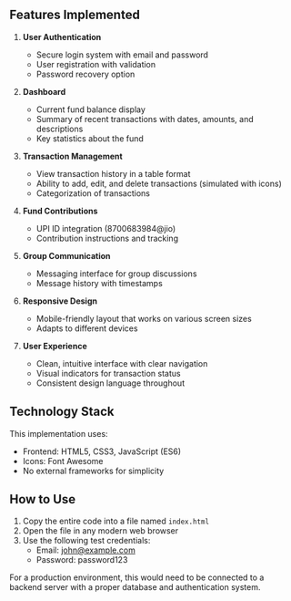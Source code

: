 
## Features Implemented

1. **User Authentication**
   - Secure login system with email and password
   - User registration with validation
   - Password recovery option

2. **Dashboard**
   - Current fund balance display
   - Summary of recent transactions with dates, amounts, and descriptions
   - Key statistics about the fund

3. **Transaction Management**
   - View transaction history in a table format
   - Ability to add, edit, and delete transactions (simulated with icons)
   - Categorization of transactions

4. **Fund Contributions**
   - UPI ID integration (8700683984@jio)
   - Contribution instructions and tracking

5. **Group Communication**
   - Messaging interface for group discussions
   - Message history with timestamps

6. **Responsive Design**
   - Mobile-friendly layout that works on various screen sizes
   - Adapts to different devices

7. **User Experience**
   - Clean, intuitive interface with clear navigation
   - Visual indicators for transaction status
   - Consistent design language throughout

## Technology Stack

This implementation uses:
- Frontend: HTML5, CSS3, JavaScript (ES6)
- Icons: Font Awesome
- No external frameworks for simplicity

## How to Use

1. Copy the entire code into a file named `index.html`
2. Open the file in any modern web browser
3. Use the following test credentials:
   - Email: john@example.com
   - Password: password123

For a production environment, this would need to be connected to a backend server with a proper database and authentication system.